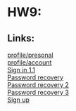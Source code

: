 # HW9:

## Links:
[profile/presonal](https://koa-demo.herokuapp.com/personInfo)<br/>
[profile/account](https://koa-demo.herokuapp.com/accInfo)<br/>
[Sign in 1.1](https://koa-demo.herokuapp.com/signIn)<br/>
[Password recovery](https://koa-demo.herokuapp.com/passwdRec/email)<br/>
[Password recovery 2](https://gemofort.github.io/db2_hw5/passwd_rec2.html)<br/>
[Password recovery 3](https://gemofort.github.io/db2_hw5/passwd_reset.html)<br/>
[Sign up](https://koa-demo.herokuapp.com/signUp)